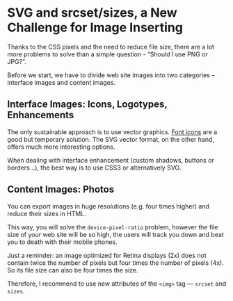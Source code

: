 SVG and srcset/sizes, a New Challenge for Image Inserting
=========================================================

Thanks to the CSS pixels and the need to reduce file size, there are a lot more
problems to solve than a simple question - “Should I use PNG or JPG?”.

Before we start, we have to divide web site images into two categories –
interface images and content images.

Interface Images: Icons, Logotypes, Enhancements
------------------------------------------------

The only sustainable approach is to use vector graphics. [Font
icons](https://css-tricks.com/examples/IconFont/) are a good but temporary
solution. The SVG vector format, on the other hand, offers much more interesting
options.

When dealing with interface enhancement (custom shadows, buttons or borders…),
the best way is to use CSS3 or alternatively SVG.

Content Images: Photos
----------------------

You can export images in huge resolutions (e.g. four times higher) and reduce
their sizes in HTML.

This way, you will solve the `device-pixel-ratio` problem, however the file size
of your web site will be so high, the users will track you down and beat you to
death with their mobile phones.

Just a reminder: an image optimized for Retina displays (2x) does not contain
twice the number of pixels but four times the number of pixels (4x). So its file
size can also be four times the size.

Therefore, I recommend to use new attributes of the `<img>` tag — `srcset` and
`sizes`.
